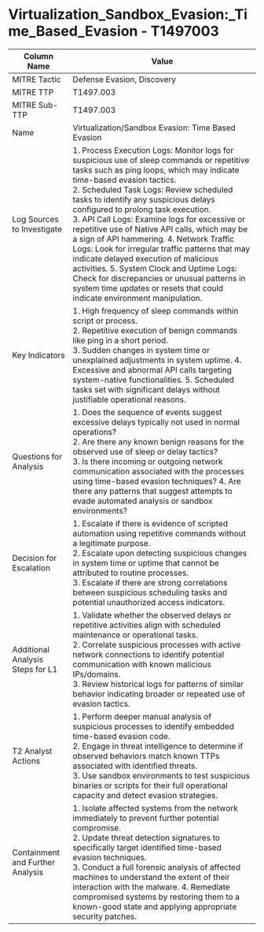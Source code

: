 # Virtualization_Sandbox_Evasion:_Time_Based_Evasion - T1497003

| Column Name | Value |
|-------------|-------|
| MITRE Tactic | Defense Evasion, Discovery |
| MITRE TTP | T1497.003 |
| MITRE Sub-TTP | T1497.003 |
| Name | Virtualization/Sandbox Evasion: Time Based Evasion |
| Log Sources to Investigate | 1. Process Execution Logs: Monitor logs for suspicious use of sleep commands or repetitive tasks such as ping loops, which may indicate time-based evasion tactics.<br>2. Scheduled Task Logs: Review scheduled tasks to identify any suspicious delays configured to prolong task execution.<br>3. API Call Logs: Examine logs for excessive or repetitive use of Native API calls, which may be a sign of API hammering. 4. Network Traffic Logs: Look for irregular traffic patterns that may indicate delayed execution of malicious activities. 5. System Clock and Uptime Logs: Check for discrepancies or unusual patterns in system time updates or resets that could indicate environment manipulation. |
| Key Indicators | 1. High frequency of sleep commands within script or process.<br>2. Repetitive execution of benign commands like ping in a short period.<br>3. Sudden changes in system time or unexplained adjustments in system uptime. 4. Excessive and abnormal API calls targeting system-native functionalities. 5. Scheduled tasks set with significant delays without justifiable operational reasons. |
| Questions for Analysis | 1. Does the sequence of events suggest excessive delays typically not used in normal operations?<br>2. Are there any known benign reasons for the observed use of sleep or delay tactics?<br>3. Is there incoming or outgoing network communication associated with the processes using time-based evasion techniques? 4. Are there any patterns that suggest attempts to evade automated analysis or sandbox environments? |
| Decision for Escalation | 1. Escalate if there is evidence of scripted automation using repetitive commands without a legitimate purpose.<br>2. Escalate upon detecting suspicious changes in system time or uptime that cannot be attributed to routine processes.<br>3. Escalate if there are strong correlations between suspicious scheduling tasks and potential unauthorized access indicators. |
| Additional Analysis Steps for L1 | 1. Validate whether the observed delays or repetitive activities align with scheduled maintenance or operational tasks.<br>2. Correlate suspicious processes with active network connections to identify potential communication with known malicious IPs/domains.<br>3. Review historical logs for patterns of similar behavior indicating broader or repeated use of evasion tactics. |
| T2 Analyst Actions | 1. Perform deeper manual analysis of suspicious processes to identify embedded time-based evasion code.<br>2. Engage in threat intelligence to determine if observed behaviors match known TTPs associated with identified threats.<br>3. Use sandbox environments to test suspicious binaries or scripts for their full operational capacity and detect evasion strategies. |
| Containment and Further Analysis | 1. Isolate affected systems from the network immediately to prevent further potential compromise.<br>2. Update threat detection signatures to specifically target identified time-based evasion techniques.<br>3. Conduct a full forensic analysis of affected machines to understand the extent of their interaction with the malware. 4. Remediate compromised systems by restoring them to a known-good state and applying appropriate security patches. |
